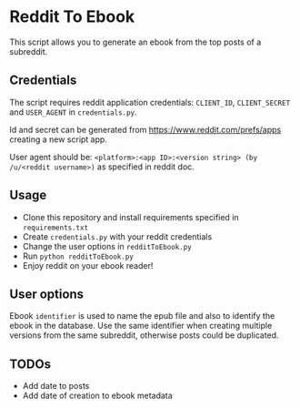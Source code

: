 # Reddit To Ebook
This script allows you to generate an ebook from the top posts of a subreddit.

## Credentials
The script requires reddit application credentials: `CLIENT_ID`, `CLIENT_SECRET` and `USER_AGENT` in `credentials.py`.

Id and secret can be generated from https://www.reddit.com/prefs/apps creating a new script app.

User agent should be: `<platform>:<app ID>:<version string> (by /u/<reddit username>)` as specified in reddit doc.

## Usage
- Clone this repository and install requirements specified in `requirements.txt`
- Create `credentials.py` with your reddit credentials
- Change the user options in `redditToEbook.py`
- Run `python redditToEbook.py`
- Enjoy reddit on your ebook reader!

## User options
Ebook `identifier` is used to name the epub file and also to identify the ebook in the database. Use the same identifier when creating multiple versions from the same subreddit, otherwise posts could be duplicated.

## TODOs
- Add date to posts
- Add date of creation to ebook metadata

